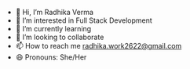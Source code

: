 - 👋 Hi, I’m Radhika Verma
- 👀 I’m interested in Full Stack Development
- 🌱 I’m currently learning
- 💞️ I’m looking to collaborate
- 📫 How to reach me radhika.work2622@gmail.com
- 😄 Pronouns: She/Her
  

<!---
rverma2622/rverma2622 is a ✨ special ✨ repository because its `README.md` (this file) appears on your GitHub profile.
You can click the Preview link to take a look at your changes.
--->
